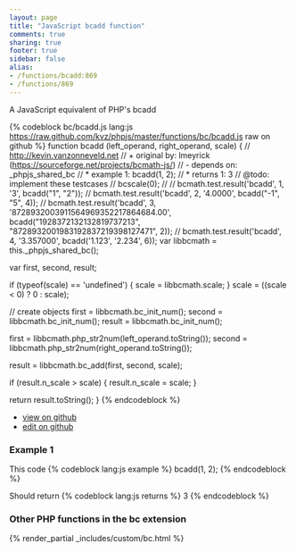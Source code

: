 ```yaml
---
layout: page
title: "JavaScript bcadd function"
comments: true
sharing: true
footer: true
sidebar: false
alias:
- /functions/bcadd:869
- /functions/869
---
```

<!-- Generated by Rakefile:build -->
A JavaScript equivalent of PHP's bcadd

{% codeblock bc/bcadd.js lang:js https://raw.github.com/kvz/phpjs/master/functions/bc/bcadd.js raw on github %}
function bcadd (left_operand, right_operand, scale) {
  // http://kevin.vanzonneveld.net
  // +   original by: lmeyrick (https://sourceforge.net/projects/bcmath-js/)
  // -    depends on: _phpjs_shared_bc
  // *     example 1: bcadd(1, 2);
  // *     returns 1: 3
  //  @todo: implement these testcases
  //        bcscale(0);
  //
  //        bcmath.test.result('bcadd', 1, '3', bcadd("1", "2"));
  //        bcmath.test.result('bcadd', 2, '4.0000', bcadd("-1", "5", 4));
  //        bcmath.test.result('bcadd', 3, '8728932003911564969352217864684.00', bcadd("1928372132132819737213", "8728932001983192837219398127471", 2));
  //        bcmath.test.result('bcadd', 4, '3.357000', bcadd('1.123', '2.234', 6));
  var libbcmath = this._phpjs_shared_bc();

  var first, second, result;

  if (typeof(scale) == 'undefined') {
    scale = libbcmath.scale;
  }
  scale = ((scale < 0) ? 0 : scale);

  // create objects
  first = libbcmath.bc_init_num();
  second = libbcmath.bc_init_num();
  result = libbcmath.bc_init_num();

  first = libbcmath.php_str2num(left_operand.toString());
  second = libbcmath.php_str2num(right_operand.toString());


  result = libbcmath.bc_add(first, second, scale);

  if (result.n_scale > scale) {
    result.n_scale = scale;
  }

  return result.toString();
}
{% endcodeblock %}

 - [view on github](https://github.com/kvz/phpjs/blob/master/functions/bc/bcadd.js)
 - [edit on github](https://github.com/kvz/phpjs/edit/master/functions/bc/bcadd.js)

### Example 1
This code
{% codeblock lang:js example %}
bcadd(1, 2);
{% endcodeblock %}

Should return
{% codeblock lang:js returns %}
3
{% endcodeblock %}


### Other PHP functions in the bc extension
{% render_partial _includes/custom/bc.html %}
